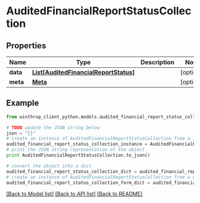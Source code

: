 # AuditedFinancialReportStatusCollection


## Properties
Name | Type | Description | Notes
------------ | ------------- | ------------- | -------------
**data** | [**List[AuditedFinancialReportStatus]**](AuditedFinancialReportStatus.md) |  | [optional] 
**meta** | [**Meta**](Meta.md) |  | [optional] 

## Example

```python
from winthrop_client_python.models.audited_financial_report_status_collection import AuditedFinancialReportStatusCollection

# TODO update the JSON string below
json = "{}"
# create an instance of AuditedFinancialReportStatusCollection from a JSON string
audited_financial_report_status_collection_instance = AuditedFinancialReportStatusCollection.from_json(json)
# print the JSON string representation of the object
print AuditedFinancialReportStatusCollection.to_json()

# convert the object into a dict
audited_financial_report_status_collection_dict = audited_financial_report_status_collection_instance.to_dict()
# create an instance of AuditedFinancialReportStatusCollection from a dict
audited_financial_report_status_collection_form_dict = audited_financial_report_status_collection.from_dict(audited_financial_report_status_collection_dict)
```
[[Back to Model list]](../README.md#documentation-for-models) [[Back to API list]](../README.md#documentation-for-api-endpoints) [[Back to README]](../README.md)


